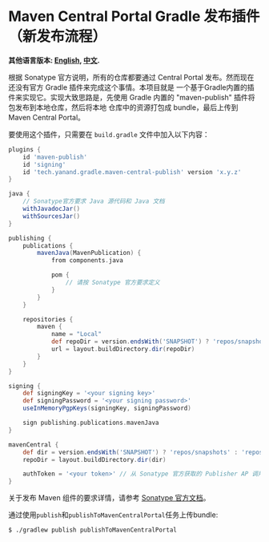 # Maven Central Portal Gradle 发布插件（新发布流程）

**其他语言版本: [English](README.md), [中文](README_zh.md).**

根据 Sonatype 官方说明，所有的仓库都要通过 Central Portal 发布。然而现在还没有官方 Gradle 插件来完成这个事情。本项目就是
一个基于Gradle内置的插件来实现它。实现大致思路是，先使用 Gradle 内置的 "maven-publish" 插件将包发布到本地仓库，然后将本地
仓库中的资源打包成 bundle，最后上传到 Maven Central Portal。

要使用这个插件，只需要在 `build.gradle` 文件中加入以下内容：

```groovy
plugins {
    id 'maven-publish'
    id 'signing'
    id 'tech.yanand.gradle.maven-central-publish' version 'x.y.z'
}

java {
    // Sonatype官方要求 Java 源代码和 Java 文档
    withJavadocJar()
    withSourcesJar()
}

publishing {
    publications {
        mavenJava(MavenPublication) {
            from components.java

            pom {
                // 请按 Sonatype 官方要求定义
            }
        }
    }

    repositories {
        maven {
            name = "Local"
            def repoDir = version.endsWith('SNAPSHOT') ? 'repos/snapshots' : 'repos/releases'
            url = layout.buildDirectory.dir(repoDir)
        }
    }
}

signing {
    def signingKey = '<your signing key>'
    def signingPassword = '<your signing password>'
    useInMemoryPgpKeys(signingKey, signingPassword)

    sign publishing.publications.mavenJava
}

mavenCentral {
    def dir = version.endsWith('SNAPSHOT') ? 'repos/snapshots' : 'repos/releases'
    repoDir = layout.buildDirectory.dir(dir)

    authToken = '<your token>' // 从 Sonatype 官方获取的 Publisher AP 调用的 token
}
```

关于发布 Maven 组件的要求详情，请参考 [Sonatype 官方文档](https://central.sonatype.org/publish/requirements/)。

通过使用`publish`和`publishToMavenCentralPortal`任务上传bundle:

```shell
$ ./gradlew publish publishToMavenCentralPortal
```